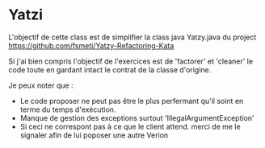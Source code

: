 # Yatzi

L'objectif de cette class est de simplifier la class java Yatzy.java du project https://github.com/fsmeti/Yatzy-Refactoring-Kata

Si j'ai bien compris l'objectif de l'exercices est de 'factorer' et 'cleaner' le code toute en gardant intact le contrat de la classe d'origine.

Je peux noter que :

- Le code proposer ne peut pas être le plus perfermant qu'il soint en terme du temps d'exécution.
- Manque de gestion des exceptions surtout 'IllegalArgumentException'
- Si ceci ne correspont pas à ce que le client attend. merci de me le signaler afin de lui poposer une autre Verion

